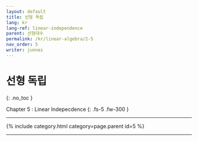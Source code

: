 ```yaml
---
layout: default
title: 선형 독립
lang: kr
lang-ref: linear-independence
parent: 선형대수
permalink: /kr/linear-algebra/2-5
nav_order: 5
writer: junnei
---
```


# 선형 독립
{: .no_toc }


Chapter 5 : Linear Indepecdence
{: .fs-5 .fw-300 }

---

{% include category.html category=page.parent id=5 %}

---

